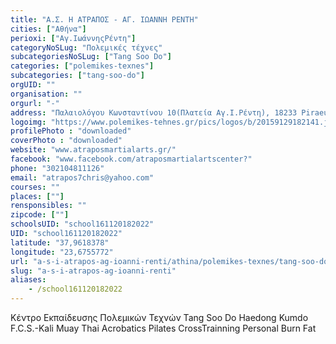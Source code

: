```yaml
---
title: "Α.Σ. Η ΑΤΡΑΠΟΣ - ΑΓ. ΙΩΑΝΝΗ ΡΕΝΤΗ"
cities: ["Αθήνα"]
perioxi: ["Αγ.ΙωάννηςΡέντη"]
categoryNoSLug: "Πολεμικές τέχνες"
subcategoriesNoSLug: ["Tang Soo Do"]
categories: ["polemikes-texnes"]
subcategories: ["tang-soo-do"]
orgUID: ""
organisation: ""
orgurl: "-"
address: "Παλαιολόγου Κωνσταντίνου 10(Πλατεία Αγ.Ι.Ρέντη), 18233 Piraeus, Greece"
logoimg: "https://www.polemikes-tehnes.gr/pics/logos/b/20159129182141.jpg"
profilePhoto : "downloaded"
coverPhoto : "downloaded"
website: "www.atraposmartialarts.gr/"
facebook: "www.facebook.com/atraposmartialartscenter?"
phone: "302104811126"
email: "atrapos7chris@yahoo.com"
courses: ""
places: [""]
rensponsibles: ""
zipcode: [""]
schoolsUID: "school161120182022"
UID: "school161120182022"
latitude: "37,9618378"
longitude: "23,6755772"
url: "a-s-i-atrapos-ag-ioanni-renti/athina/polemikes-texnes/tang-soo-do"
slug: "a-s-i-atrapos-ag-ioanni-renti"
aliases:
    - /school161120182022
---
```



Κέντρο Εκπαίδευσης Πολεμικών Τεχνών Tang Soo Do Haedong Kumdo F.C.S.-Kali Muay Thai Acrobatics Pilates CrossTrainning Personal Burn Fat


